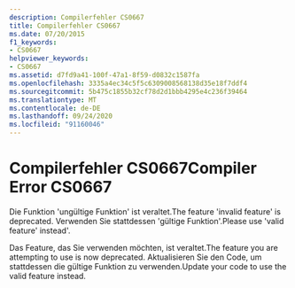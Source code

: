 ```yaml
---
description: Compilerfehler CS0667
title: Compilerfehler CS0667
ms.date: 07/20/2015
f1_keywords:
- CS0667
helpviewer_keywords:
- CS0667
ms.assetid: d7fd9a41-100f-47a1-8f59-d0832c1587fa
ms.openlocfilehash: 3335a4ec34c5f5c6309008568138d35e18f7ddf4
ms.sourcegitcommit: 5b475c1855b32cf78d2d1bbb4295e4c236f39464
ms.translationtype: MT
ms.contentlocale: de-DE
ms.lasthandoff: 09/24/2020
ms.locfileid: "91160046"
---
```

# <a name="compiler-error-cs0667"></a><span data-ttu-id="3f47b-103">Compilerfehler CS0667</span><span class="sxs-lookup"><span data-stu-id="3f47b-103">Compiler Error CS0667</span></span>

<span data-ttu-id="3f47b-104">Die Funktion 'ungültige Funktion' ist veraltet.</span><span class="sxs-lookup"><span data-stu-id="3f47b-104">The feature 'invalid feature' is deprecated.</span></span> <span data-ttu-id="3f47b-105">Verwenden Sie stattdessen 'gültige Funktion'.</span><span class="sxs-lookup"><span data-stu-id="3f47b-105">Please use 'valid feature' instead'.</span></span>  
  
 <span data-ttu-id="3f47b-106">Das Feature, das Sie verwenden möchten, ist veraltet.</span><span class="sxs-lookup"><span data-stu-id="3f47b-106">The feature you are attempting to use is now deprecated.</span></span> <span data-ttu-id="3f47b-107">Aktualisieren Sie den Code, um stattdessen die gültige Funktion zu verwenden.</span><span class="sxs-lookup"><span data-stu-id="3f47b-107">Update your code to use the valid feature instead.</span></span>
